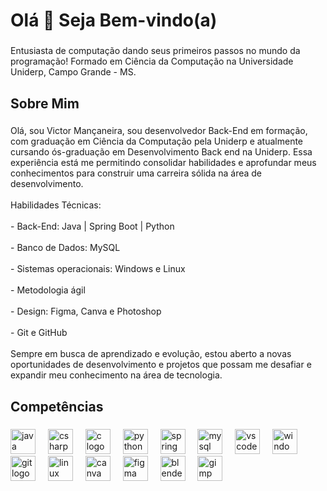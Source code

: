 <h1 align="left">Olá 👋 Seja Bem-vindo(a)</h1>

###

<p align="left">Entusiasta de computação dando seus primeiros passos no mundo da programação! Formado em Ciência da Computação na Universidade Uniderp, Campo Grande - MS.</p>

###

<h2 align="left">Sobre Mim</h2>

###

<p align="left">Olá, sou Victor Mançaneira, sou desenvolvedor Back-End em formação, com graduação em Ciência da Computação pela Uniderp e atualmente cursando ós-graduação em Desenvolvimento Back end na Uniderp. Essa experiência está me permitindo consolidar habilidades e aprofundar meus conhecimentos para construir uma carreira sólida na área de desenvolvimento.<br><br>Habilidades Técnicas:<br><br>- Back-End: Java | Spring Boot | Python<br><br>- Banco de Dados: MySQL<br> <br>- Sistemas operacionais: Windows e Linux<br><br>- Metodologia ágil<br><br>- Design: Figma, Canva e Photoshop<br><br>- Git e GitHub<br><br>Sempre em busca de aprendizado e evolução, estou aberto a novas oportunidades de desenvolvimento e projetos que possam me desafiar e expandir meu conhecimento na área de tecnologia.</p>

###

<h2 align="left">Competências</h2>

###

<div align="left">
  <img src="https://cdn.jsdelivr.net/gh/devicons/devicon/icons/java/java-original.svg" height="40" alt="java logo"  />
  <img width="12" />
  <img src="https://cdn.jsdelivr.net/gh/devicons/devicon/icons/csharp/csharp-original.svg" height="40" alt="csharp logo"  />
  <img width="12" />
  <img src="https://cdn.jsdelivr.net/gh/devicons/devicon/icons/c/c-original.svg" height="40" alt="c logo"  />
  <img width="12" />
  <img src="https://cdn.jsdelivr.net/gh/devicons/devicon/icons/python/python-original.svg" height="40" alt="python logo"  />
  <img width="12" />
  <img src="https://cdn.jsdelivr.net/gh/devicons/devicon/icons/spring/spring-original.svg" height="40" alt="spring logo"  />
  <img width="12" />
  <img src="https://cdn.jsdelivr.net/gh/devicons/devicon/icons/mysql/mysql-original.svg" height="40" alt="mysql logo"  />
  <img width="12" />
  <img src="https://cdn.jsdelivr.net/gh/devicons/devicon/icons/vscode/vscode-original.svg" height="40" alt="vscode logo"  />
  <img width="12" />
  <img src="https://cdn.jsdelivr.net/gh/devicons/devicon/icons/windows8/windows8-original.svg" height="40" alt="windows8 logo"  />
  <img width="12" />
  <img src="https://cdn.jsdelivr.net/gh/devicons/devicon/icons/git/git-original.svg" height="40" alt="git logo"  />
  <img width="12" />
  <img src="https://cdn.jsdelivr.net/gh/devicons/devicon/icons/linux/linux-original.svg" height="40" alt="linux logo"  />
  <img width="12" />
  <img src="https://cdn.jsdelivr.net/gh/devicons/devicon/icons/canva/canva-original.svg" height="40" alt="canva logo"  />
  <img width="12" />
  <img src="https://cdn.jsdelivr.net/gh/devicons/devicon/icons/figma/figma-original.svg" height="40" alt="figma logo"  />
  <img width="12" />
  <img src="https://cdn.jsdelivr.net/gh/devicons/devicon/icons/blender/blender-original.svg" height="40" alt="blender logo"  />
  <img width="12" />
  <img src="https://cdn.jsdelivr.net/gh/devicons/devicon/icons/gimp/gimp-original.svg" height="40" alt="gimp logo"  />
</div>

###
